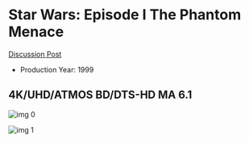 # Star Wars: Episode I The Phantom Menace

[Discussion Post](https://www.avsforum.com/threads/bass-eq-for-filtered-movies.2995212/post-56903752)

* Production Year: 1999

## 4K/UHD/ATMOS BD/DTS-HD MA 6.1

![img 0](https://i.imgur.com/MncjT7F.jpg)

![img 1](https://i.imgur.com/th2NYe6.jpg)

